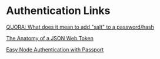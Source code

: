 # Authentication Links

[QUORA: What does it mean to add "salt" to a password/hash](https://www.quora.com/What-does-it-mean-to-add-a-salt-to-a-password-hash)

[The Anatomy of a JSON Web Token](https://scotch.io/tutorials/the-anatomy-of-a-json-web-token)

[Easy Node Authentication with Passport](https://scotch.io/courses/easy-node-authentication)
